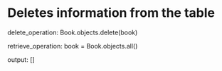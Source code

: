 # Deletes information from the table

delete_operation: Book.objects.delete(book)

retrieve_operation: book = Book.objects.all()

output: []
